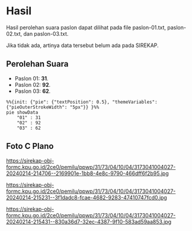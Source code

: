 # Hasil

Hasil perolehan suara paslon dapat dilihat pada file paslon-01.txt, paslon-02.txt, dan paslon-03.txt.

Jika tidak ada, artinya data tersebut belum ada pada SIREKAP.

## Perolehan Suara

 * Paslon 01: **31**.
 * Paslon 02: **92**.
 * Paslon 03: **62**.

```mermaid
%%{init: {"pie": {"textPosition": 0.5}, "themeVariables": {"pieOuterStrokeWidth": "5px"}} }%%
pie showData
    "01" : 31
    "02" : 92
    "03" : 62
```
## Foto C Plano

https://sirekap-obj-formc.kpu.go.id/2ce0/pemilu/ppwp/31/73/04/10/04/3173041004027-20240214-214706--2169901e-1bb8-4e8c-9790-466dff6f2b95.jpg

https://sirekap-obj-formc.kpu.go.id/2ce0/pemilu/ppwp/31/73/04/10/04/3173041004027-20240214-215231--3f1dadc8-fcae-4682-9283-47410747fcd0.jpg

https://sirekap-obj-formc.kpu.go.id/2ce0/pemilu/ppwp/31/73/04/10/04/3173041004027-20240214-215431--830a36d7-32ec-4387-9f10-583ad59aa853.jpg
